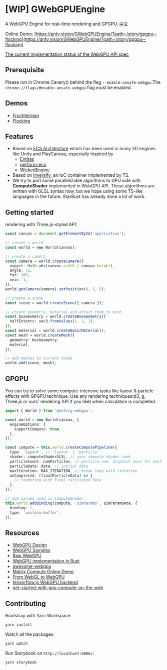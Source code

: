 # [WIP] GWebGPUEngine

A WebGPU Engine for real-time rendering and GPGPU. [中文](./README.zh-CN.md)

Online Demo: [https://antv.vision/GWebGPUEngine/?path=/story/gpgpu--flocking](https://antv.vision/GWebGPUEngine/?path=/story/gpgpu--flocking)

[The current implementation status of the WebGPU API spec](https://github.com/gpuweb/gpuweb/wiki/Implementation-Status)

## Prerequisite

Please run in Chrome Canary() behind the flag `--enable-unsafe-webgpu`.The `chrome://flags/#enable-unsafe-webgpu` flag must be enabled.

## Demos

- [Fruchterman](https://antv.vision/GWebGPUEngine/?path=/story/gpgpu--fruchterman)
- [Flocking](https://antv.vision/GWebGPUEngine/?path=/story/gpgpu--flocking)

## Features

- Based on [ECS Architecture](http://entity-systems.wikidot.com/) which has been used in many 3D engines like Unity and PlayCanvas, especially inspired by
  - [Entitas](https://github.com/sschmid/Entitas-CSharp)
  - [perform-ecs](https://github.com/fireveined/perform-ecs/)
  - [WickedEngine](https://github.com/turanszkij/WickedEngine).
- Based on [inversify](https://github.com/inversify/InversifyJS/), an IoC container implemented by TS.
- We try to port some parallelizable algorithms to GPU side with **ComputeShader** implemented in WebGPU API. These algorithms are written with GLSL syntax now, but we hope using some TS-like languages in the future.
  StarBust has already done a lot of work.

## Getting started

rendering with Three.js-styled API:

```typescript
const canvas = document.getElementById('application');

// create a world
const world = new World(canvas);

// create a camera
const camera = world.createCamera({
  aspect: Math.abs(canvas.width / canvas.height),
  angle: 72,
  far: 100,
  near: 1,
});
world.getCamera(camera).setPosition(0, 5, 5);

// create a scene
const scene = world.createScene({ camera });

// create geometry, material and attach them to mesh
const boxGeometry = world.createBoxGeometry({
  halfExtents: vec3.fromValues(1, 1, 1),
});
const material = world.createBasicMaterial();
const mesh = world.createMesh({
  geometry: boxGeometry,
  material,
});

// add meshes to current scene
world.add(scene, mesh);
```

## GPGPU

You can try to solve some compute-intensive tasks like layout & particle effects with GPGPU technique.
Use any rendering techniques(d3, g, Three.js or ours' rendering API if you like) when calculation is completed.

```typescript
import { World } from '@antv/g-webgpu';

const world = new World(canvas, {
  engineOptions: {
    supportCompute: true,
  },
});

const compute = this.world.createComputePipeline({
  type: 'layout', // 'layout' | 'particle'
  shader: computeShaderGLSL, // your compute shader code
  particleCount: numParticles, // particle num, dispatch once for each particle
  particleData: data, // initial data
  maxIteration: MAX_ITERATION, // break loop with iteration
  onCompleted: (finalParticleData) => {
    // rendering with final calculated data
  },
});

// add params used in ComputeShader
this.world.addBinding(compute, 'simParams', simParamData, {
  binding: 1,
  type: 'uniform-buffer',
});
```

## Resources

- [WebGPU Design](https://github.com/gpuweb/gpuweb/tree/master/design)
- [WebGPU Samples](https://github.com/austinEng/webgpu-samples)
- [Raw WebGPU](https://alain.xyz/blog/raw-webgpu)
- [WebGPU implementation in Rust](https://github.com/gfx-rs/wgpu)
- [awesome-webgpu](https://github.com/mikbry/awesome-webgpu)
- [Matrix Compute Online Demo](https://observablehq.com/@yhyddr/gpu-matrix-compute)
- [From WebGL to WebGPU](https://www.youtube.com/watch?v=A2FxeEl4nWw)
- [tensorflow.js WebGPU backend](https://github.com/tensorflow/tfjs/tree/master/tfjs-backend-webgpu)
- [get-started-with-gpu-compute-on-the-web](https://developers.google.com/web/updates/2019/08/get-started-with-gpu-compute-on-the-web#shader_programming)

## Contributing

Bootstrap with Yarn Workspace.

```bash
yarn install
```

Watch all the packages:

```bash
yarn watch
```

Run Storybook on `http://localhost:6006/`:

```bash
yarn storybook
```
